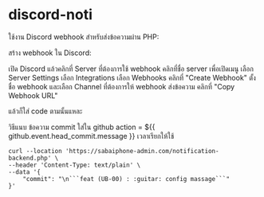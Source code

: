# discord-noti

ใช้งาน Discord webhook สำหรับส่งข้อความผ่าน PHP:

สร้าง webhook ใน Discord:

เปิด Discord แล้วคลิกที่ Server ที่ต้องการใช้ webhook
คลิกที่ชื่อ server เพื่อเปิดเมนู
เลือก Server Settings
เลือก Integrations
เลือก Webhooks
คลิกที่ "Create Webhook"
ตั้งชื่อ webhook และเลือก Channel ที่ต้องการให้ webhook ส่งข้อความ
คลิกที่ "Copy Webhook URL"

แล้วก็ใส่ code ตามนั้นแหละ


วิธีแนบ ข้อความ commit ใส่ใน github action = ${{ github.event.head_commit.message }}
เวลาเรียกให้ใช้
```
curl --location 'https://sabaiphone-admin.com/notification-backend.php' \
--header 'Content-Type: text/plain' \
--data '{
    "commit": "\n```feat (UB-00) : :guitar: config massage```"
}'
```
